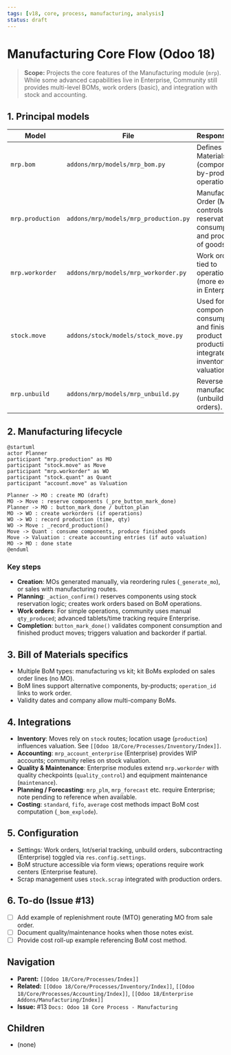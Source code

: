 ```yaml
---
tags: [v18, core, process, manufacturing, analysis]
status: draft
---
```


# Manufacturing Core Flow (Odoo 18)

> **Scope:** Projects the core features of the Manufacturing module (`mrp`). While some advanced capabilities live in Enterprise, Community still provides multi-level BOMs, work orders (basic), and integration with stock and accounting.

## 1. Principal models

| Model | File | Responsibilities |
|-------|------|------------------|
| `mrp.bom` | `addons/mrp/models/mrp_bom.py` | Defines Bill of Materials (components, by-products, operations). |
| `mrp.production` | `addons/mrp/models/mrp_production.py` | Manufacturing Order (MO); controls reservation, consumption, and production of goods. |
| `mrp.workorder` | `addons/mrp/models/mrp_workorder.py` | Work orders tied to operations (more extensive in Enterprise). |
| `stock.move` | `addons/stock/models/stock_move.py` | Used for component consumption and finished product production; integrates with inventory valuation. |
| `mrp.unbuild` | `addons/mrp/models/mrp_unbuild.py` | Reverse manufacturing (unbuild orders). |

## 2. Manufacturing lifecycle

```plantuml
@startuml
actor Planner
participant "mrp.production" as MO
participant "stock.move" as Move
participant "mrp.workorder" as WO
participant "stock.quant" as Quant
participant "account.move" as Valuation

Planner -> MO : create MO (draft)
MO -> Move : reserve components (_pre_button_mark_done)
Planner -> MO : button_mark_done / button_plan
MO -> WO : create workorders (if operations)
WO -> WO : record production (time, qty)
WO -> Move : _record_production()
Move -> Quant : consume components, produce finished goods
Move -> Valuation : create accounting entries (if auto valuation)
MO -> MO : done state
@enduml
```

### Key steps
- **Creation**: MOs generated manually, via reordering rules (`_generate_mo`), or sales with manufacturing routes.
- **Planning**: `_action_confirm()` reserves components using stock reservation logic; creates work orders based on BoM operations.
- **Work orders**: For simple operations, community uses manual `qty_produced`; advanced tablets/time tracking require Enterprise.
- **Completion**: `button_mark_done()` validates component consumption and finished product moves; triggers valuation and backorder if partial.

## 3. Bill of Materials specifics
- Multiple BoM types: manufacturing vs kit; kit BoMs exploded on sales order lines (no MO).
- BoM lines support alternative components, by-products; `operation_id` links to work order.
- Validity dates and company allow multi-company BoMs.

## 4. Integrations
- **Inventory**: Moves rely on `stock` routes; location usage (`production`) influences valuation. See `[[Odoo 18/Core/Processes/Inventory/Index]]`.
- **Accounting**: `mrp_account_enterprise` (Enterprise) provides WIP accounts; community relies on stock valuation.
- **Quality & Maintenance**: Enterprise modules extend `mrp.workorder` with quality checkpoints (`quality_control`) and equipment maintenance (`maintenance`).
- **Planning / Forecasting**: `mrp_plm`, `mrp_forecast` etc. require Enterprise; note pending to reference when available.
- **Costing**: `standard`, `fifo`, `average` cost methods impact BoM cost computation (`_bom_explode`).

## 5. Configuration
- Settings: Work orders, lot/serial tracking, unbuild orders, subcontracting (Enterprise) toggled via `res.config.settings`.
- BoM structure accessible via form views; operations require work centers (Enterprise feature).
- Scrap management uses `stock.scrap` integrated with production orders.

## 6. To-do (Issue #13)
- [ ] Add example of replenishment route (MTO) generating MO from sale order.
- [ ] Document quality/maintenance hooks when those notes exist.
- [ ] Provide cost roll-up example referencing BoM cost method.

## Navigation
- **Parent:** `[[Odoo 18/Core/Processes/Index]]`
- **Related:** `[[Odoo 18/Core/Processes/Inventory/Index]]`, `[[Odoo 18/Core/Processes/Accounting/Index]]`, `[[Odoo 18/Enterprise Addons/Manufacturing/Index]]`
- **Issue:** #13 `Docs: Odoo 18 Core Process - Manufacturing`


## Children
- (none)